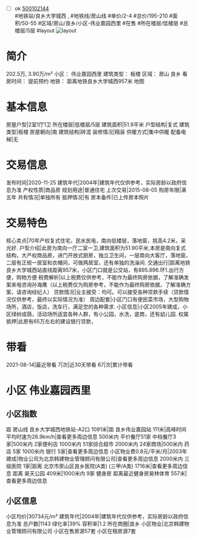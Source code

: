 - [ ] ok [500102144](https://bj.5i5j.com/ershoufang/500102144.html)  
 #地铁站/良乡大学城西 ,  #地铁线/房山线
#单价/2-4 #总价/195-210 #面积/50-55   #区域/房山/良乡/小区-伟业嘉园西里 #在售 #所在楼层/低楼层 #总楼层/5层 #layout 
![layout](http://image2.5i5j.com//group1/M00/A3/D0/CgqJMV1g77WAaVQpAAeHaFY2XuE165.jpg_P5.jpg) 
# 简介 
 202.5万,  3.90万/m² 
小区： 伟业嘉园西里
建筑类型： 板楼
区域： 房山 良乡
看房时间： 提前预约
地铁： 距离地铁良乡大学城西957米 地图
# 基本信息 
 房屋户型|2室1厅1卫
所在楼层|低楼层/5层
建筑面积|51.9平米
户型结构|复式
建筑类型|板楼
房屋朝向|南
建筑结构|砖混
装修情况|精装
供暖方式|集中供暖
配备电梯|无
# 交易信息 
 发布时间|2020-11-25
建筑年代|2004年|建筑年代仅供参考，实际房龄以政府信息为准
产权性质|商品房
规划用途|普通住宅
上次交易|2015-08-05
购房年限|满五年
共有情况|单独所有
抵押情况|有
房本备件|已上传房本照片
# 交易特色 
 核心卖点|70年产权复式住宅，民水民电，南向低楼层，落地窗，挑高4.2米，采光好.
户型介绍|此房为南向一厅二室一卫,建筑面积为51.90平米,本房是南向复式结构，大产权商品房，进门开放式厨房，独立卫生间，一层南向大客厅，落地窗，二层有正规一居室和衣帽间，可做两居室，还有单独的洗澡间.
交通出行|距离地铁良乡大学城西站直线距离957米，小区门口就是公交站，有895.896.环1.出行方便，购物方便
税费解析|以上税费仅供参考，不能作为最终购房依据，了解准确发案来电咨询孙海鹰（以上税费仅为购房参考，不能作为最终购房依据，了解准确方案，请咨询经纪人）
贷款情况|业主接受：均可。可以接受各种贷款手续（贷款情况仅供参考，最终以实际情况为准）
周边配套|小区门口有便民菜市场，大型购物场所，酒店，饭店，洗车行，满足您的各种需求.
小区信息|小区2005年建成，小区绿树成荫，活动场所适宜各种人群，有小公园，水洗，底商，还有幼儿园.
权属抵押|此房有65万左右的建设银行贷款，
# 带看 
 2021-08-14|最近带看	 7|次|近30天带看	 67|次|累计带看
# 小区 伟业嘉园西里
## 小区指数 
 距 房山线 良乡大学城西地铁站-A2口 1091米|距 良乡伟业嘉园站 111米|高峰时间平均时速为26.9km/h|查看更多周边信息
500米内 平价餐厅51家
中档餐厅3家|500米内 2家便利店
1000米内 51家综合超市
2000米内 24家商场|500米内 药店 5家
1000米内 银行 5家|查看更多周边信息
小区物业费0.8元/平米/月|2003年建成|物业公司为北京韩建物业管理顾问有限公司|查看更多周边信息
2000米内 三级医院 1家|距离 北京市房山区良乡医院(A类) (三甲/A类) 1716米|查看更多周边信息
距离 昊天公园 409米|1000米内 9家 健身房
距离最近健身房昊林体育 557米|查看更多周边信息
## 小区信息 
 小区均价|30734元/m²
建筑年代|2004年|建筑年代仅供参考，实际房龄以政府信息为准
总户数|1143
绿化率|39%
容积率|1.2
所在商圈|良乡
小区物业|北京韩建物业管理顾问有限公司
小区在售房源57套
小区在租房源7套
